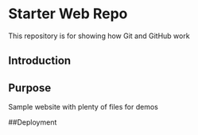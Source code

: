 # Starter Web Repo

This repository is for showing how Git and GitHub work

## Introduction

## Purpose

Sample website with plenty of files for demos

##Deployment